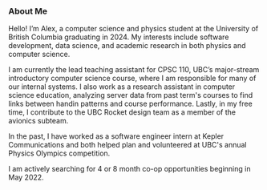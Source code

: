 ### About Me

Hello! I’m Alex, a computer science and physics student at the University of British Columbia graduating in 2024. My interests include software development, data science, and academic research in both physics and computer science.

I am currently the lead teaching assistant for CPSC 110, UBC’s major-stream introductory computer science course, where I am responsible for many of our internal systems. I also work as a research assistant in computer science education, analyzing server data from past term's courses to find links between handin patterns and course performance. Lastly, in my free time, I contribute to the UBC Rocket design team as a member of the avionics subteam.

In the past, I have worked as a software engineer intern at Kepler Communications and both helped plan and volunteered at UBC's annual Physics Olympics competition.

I am actively searching for 4 or 8 month co-op opportunities beginning in May 2022.
